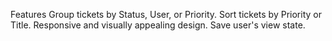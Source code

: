 
Features
Group tickets by Status, User, or Priority.
Sort tickets by Priority or Title.
Responsive and visually appealing design.
Save user's view state.

